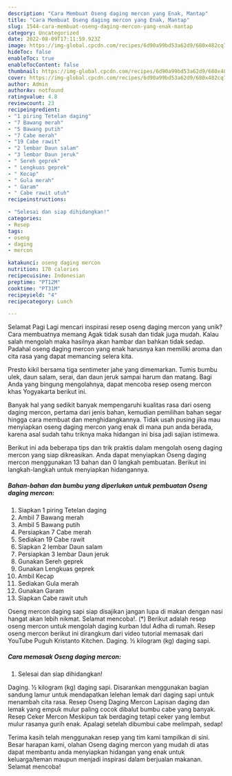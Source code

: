```yaml
---
description: "Cara Membuat Oseng daging mercon yang Enak, Mantap"
title: "Cara Membuat Oseng daging mercon yang Enak, Mantap"
slug: 1544-cara-membuat-oseng-daging-mercon-yang-enak-mantap
category: Uncategorized
date: 2022-08-09T17:11:59.923Z
image: https://img-global.cpcdn.com/recipes/6d90a99bd53a62d9/680x482cq70/oseng-daging-mercon-foto-resep-utama.jpg
hideToc: false
enableToc: true
enableTocContent: false
thumbnail: https://img-global.cpcdn.com/recipes/6d90a99bd53a62d9/680x482cq70/oseng-daging-mercon-foto-resep-utama.jpg
cover: https://img-global.cpcdn.com/recipes/6d90a99bd53a62d9/680x482cq70/oseng-daging-mercon-foto-resep-utama.jpg
author: Admin
authorAv: notfound
ratingvalue: 4.8
reviewcount: 23
recipeingredient:
- "1 piring Tetelan daging"
- "7 Bawang merah"
- "5 Bawang putih"
- "7 Cabe merah"
- "19 Cabe rawit"
- "2 lembar Daun salam"
- "3 lembar Daun jeruk"
- " Sereh geprek"
- " Lengkuas geprek"
- " Kecap"
- " Gula merah"
- " Garam"
- " Cabe rawit utuh"
recipeinstructions:

- "Selesai dan siap dihidangkan!"
categories:
- Resep
tags:
- oseng
- daging
- mercon

katakunci: oseng daging mercon 
nutrition: 170 calories
recipecuisine: Indonesian
preptime: "PT12M"
cooktime: "PT31M"
recipeyield: "4"
recipecategory: Lunch

---
```



Selamat Pagi Lagi mencari inspirasi resep oseng daging mercon yang unik? Cara membuatnya memang Agak tidak susah dan tidak juga mudah. Kalau salah mengolah maka hasilnya akan hambar dan bahkan tidak sedap. Padahal oseng daging mercon yang enak harusnya kan memiliki aroma dan cita rasa yang dapat memancing selera kita.


Presto kikil bersama tiga sentimeter jahe yang dimemarkan. Tumis bumbu ulek, daun salam, serai, dan daun jeruk sampai harum dan matang. Bagi Anda yang bingung mengolahnya, dapat mencoba resep oseng mercon khas Yogyakarta berikut ini.

Banyak hal yang sedikit banyak mempengaruhi kualitas rasa dari oseng daging mercon, pertama dari jenis bahan, kemudian pemilihan bahan segar hingga cara membuat dan menghidangkannya. Tidak usah pusing jika mau menyiapkan oseng daging mercon yang enak di mana pun anda berada, karena asal sudah tahu triknya maka hidangan ini bisa jadi sajian istimewa.


Berikut ini ada beberapa tips dan trik praktis dalam mengolah oseng daging mercon yang siap dikreasikan. Anda dapat menyiapkan Oseng daging mercon menggunakan 13 bahan dan 0 langkah pembuatan. Berikut ini langkah-langkah untuk menyiapkan hidangannya.

<!--inarticleads1-->

##### Bahan-bahan dan bumbu yang diperlukan untuk pembuatan Oseng daging mercon:

1. Siapkan 1 piring Tetelan daging
1. Ambil 7 Bawang merah
1. Ambil 5 Bawang putih
1. Persiapkan 7 Cabe merah
1. Sediakan 19 Cabe rawit
1. Siapkan 2 lembar Daun salam
1. Persiapkan 3 lembar Daun jeruk
1. Gunakan  Sereh geprek
1. Gunakan  Lengkuas geprek
1. Ambil  Kecap
1. Sediakan  Gula merah
1. Gunakan  Garam
1. Siapkan  Cabe rawit utuh


Oseng mercon daging sapi siap disajikan jangan lupa di makan dengan nasi hangat akan lebih nikmat. Selamat mencoba!. (*) Berikut adalah resep oseng mercon untuk mengolah daging kurban Idul Adha di rumah. Resep oseng mercon berikut ini dirangkum dari video tutorial memasak dari YouTube Puguh Kristanto Kitchen. Daging. ½ kilogram (kg) daging sapi. 

<!--inarticleads2-->

##### Cara memasak Oseng daging mercon:


1. Selesai dan siap dihidangkan!

Daging. ½ kilogram (kg) daging sapi. Disarankan menggunakan bagian sandung lamur untuk mendapatkan lelehan lemak dari daging sapi untuk menambah cita rasa. Resep Oseng Daging Mercon Lapisan daging dan lemak yang empuk mulur paling cocok dibalut bumbu cabe yang banyak. Resep Ceker Mercon Meskipun tak berdaging tetapi ceker yang lembut mulur rasanya gurih enak. Apalagi setelah dibumbui cabe melimpah, sedap! 

Terima kasih telah menggunakan resep yang tim kami tampilkan di sini. Besar harapan kami, olahan Oseng daging mercon yang mudah di atas dapat membantu anda menyiapkan hidangan yang enak untuk keluarga/teman maupun menjadi inspirasi dalam berjualan makanan. Selamat mencoba!
